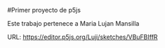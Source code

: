 #Primer proyecto de p5js

Este trabajo pertenece a Maria Lujan Mansilla

URL: https://editor.p5js.org/Luji/sketches/VBuFBIffR
